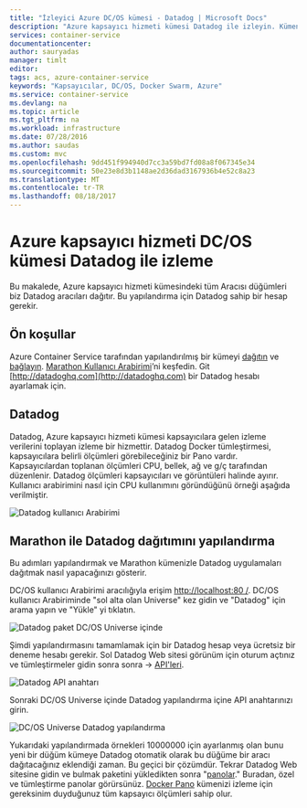 ```yaml
---
title: "İzleyici Azure DC/OS kümesi - Datadog | Microsoft Docs"
description: "Azure kapsayıcı hizmeti kümesi Datadog ile izleyin. Kümenize Datadog aracıları dağıtmak için DC/OS web kullanıcı arabirimini kullanın."
services: container-service
documentationcenter: 
author: sauryadas
manager: timlt
editor: 
tags: acs, azure-container-service
keywords: "Kapsayıcılar, DC/OS, Docker Swarm, Azure"
ms.service: container-service
ms.devlang: na
ms.topic: article
ms.tgt_pltfrm: na
ms.workload: infrastructure
ms.date: 07/28/2016
ms.author: saudas
ms.custom: mvc
ms.openlocfilehash: 9dd451f994940d7cc3a59bd7fd08a8f067345e34
ms.sourcegitcommit: 50e23e8d3b1148ae2d36dad3167936b4e52c8a23
ms.translationtype: MT
ms.contentlocale: tr-TR
ms.lasthandoff: 08/18/2017
---
```

# <a name="monitor-an-azure-container-service-dcos-cluster-with-datadog"></a>Azure kapsayıcı hizmeti DC/OS kümesi Datadog ile izleme
Bu makalede, Azure kapsayıcı hizmeti kümesindeki tüm Aracısı düğümleri biz Datadog aracıları dağıtır. Bu yapılandırma için Datadog sahip bir hesap gerekir. 

## <a name="prerequisites"></a>Ön koşullar
Azure Container Service tarafından yapılandırılmış bir kümeyi [dağıtın](container-service-deployment.md) ve [bağlayın](../container-service-connect.md). [Marathon Kullanıcı Arabirimi](container-service-mesos-marathon-ui.md)’ni keşfedin. Git [http://datadoghq.com](http://datadoghq.com) bir Datadog hesabı ayarlamak için. 

## <a name="datadog"></a>Datadog
Datadog, Azure kapsayıcı hizmeti kümesi kapsayıcılara gelen izleme verilerini toplayan izleme bir hizmettir. Datadog Docker tümleştirmesi, kapsayıcılara belirli ölçümleri görebileceğiniz bir Pano vardır. Kapsayıcılardan toplanan ölçümleri CPU, bellek, ağ ve g/ç tarafından düzenlenir. Datadog ölçümleri kapsayıcıları ve görüntüleri halinde ayırır. Kullanıcı arabirimini nasıl için CPU kullanımını göründüğünü örneği aşağıda verilmiştir.

![Datadog kullanıcı Arabirimi](./media/container-service-monitoring/datadog4.png)

## <a name="configure-a-datadog-deployment-with-marathon"></a>Marathon ile Datadog dağıtımını yapılandırma
Bu adımları yapılandırmak ve Marathon kümenizle Datadog uygulamaları dağıtmak nasıl yapacağınızı gösterir. 

DC/OS kullanıcı Arabirimi aracılığıyla erişim [http://localhost:80 /](http://localhost:80/). DC/OS kullanıcı Arabiriminde "sol alta olan Universe" kez gidin ve "Datadog" için arama yapın ve "Yükle" yi tıklatın.

![Datadog paket DC/OS Universe içinde](./media/container-service-monitoring/datadog1.png)

Şimdi yapılandırmasını tamamlamak için bir Datadog hesap veya ücretsiz bir deneme hesabı gerekir. Sol Datadog Web sitesi görünüm için oturum açtınız ve tümleştirmeler gidin sonra sonra -> [API'leri](https://app.datadoghq.com/account/settings#api). 

![Datadog API anahtarı](./media/container-service-monitoring/datadog2.png)

Sonraki DC/OS Universe içinde Datadog yapılandırma içine API anahtarınızı girin. 

![DC/OS Universe Datadog yapılandırma](./media/container-service-monitoring/datadog3.png) 

Yukarıdaki yapılandırmada örnekleri 10000000 için ayarlanmış olan bunu yeni bir düğüm kümeye Datadog otomatik olarak bu düğüme bir aracı dağıtacağınız eklendiği zaman. Bu geçici bir çözümdür. Tekrar Datadog Web sitesine gidin ve bulmak paketini yükledikten sonra "[panolar](https://app.datadoghq.com/dash/list)." Buradan, özel ve tümleştirme panolar görürsünüz. [Docker Pano](https://app.datadoghq.com/screen/integration/docker) kümenizi izleme için gereksinim duyduğunuz tüm kapsayıcı ölçümleri sahip olur. 

